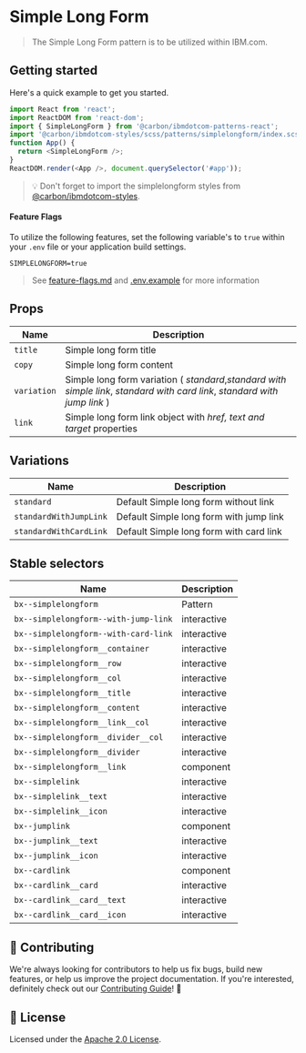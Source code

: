 # Simple Long Form

> The Simple Long Form pattern is to be utilized within IBM.com.

## Getting started

Here's a quick example to get you started.

```javascript
import React from 'react';
import ReactDOM from 'react-dom';
import { SimpleLongForm } from '@carbon/ibmdotcom-patterns-react';
import '@carbon/ibmdotcom-styles/scss/patterns/simplelongform/index.scss';
function App() {
  return <SimpleLongForm />;
}
ReactDOM.render(<App />, document.querySelector('#app'));
```

> 💡 Don't forget to import the simplelongform styles from
> [@carbon/ibmdotcom-styles](https://github.com/carbon-design-system/ibm-dotcom-library/blob/master/packages/styles).

#### Feature Flags

To utilize the following features, set the following variable's to `true` within
your `.env` file or your application build settings.

```
SIMPLELONGFORM=true
```

> See
> [feature-flags.md](https://github.com/carbon-design-system/ibm-dotcom-library/blob/master/packages/patterns-react/docs/feature-flags.md)
> and
> [.env.example](https://github.com/carbon-design-system/ibm-dotcom-library/blob/master/packages/patterns-react/.env.example)
> for more information

## Props

| Name        | Description                                                                                                                 |
| ----------- | --------------------------------------------------------------------------------------------------------------------------- |
| `title`     | Simple long form title                                                                                                      |
| `copy`      | Simple long form content                                                                                                    |
| `variation` | Simple long form variation ( _standard_,_standard with simple link_, _standard with card link_, _standard with jump link_ ) |
| `link`      | Simple long form link object with _href, text and target_ properties                                                        |

## Variations

| Name                   | Description                             |
| ---------------------- | --------------------------------------- |
| `standard`             | Default Simple long form without link   |
| `standardWithJumpLink` | Default Simple long form with jump link |
| `standardWithCardLink` | Default Simple long form with card link |

## Stable selectors

| Name                                 | Description |
| ------------------------------------ | ----------- |
| `bx--simplelongform`                 | Pattern     |
| `bx--simplelongform--with-jump-link` | interactive |
| `bx--simplelongform--with-card-link` | interactive |
| `bx--simplelongform__container`      | interactive |
| `bx--simplelongform__row`            | interactive |
| `bx--simplelongform__col`            | interactive |
| `bx--simplelongform__title`          | interactive |
| `bx--simplelongform__content`        | interactive |
| `bx--simplelongform__link__col`      | interactive |
| `bx--simplelongform__divider__col`   | interactive |
| `bx--simplelongform__divider`        | interactive |
| `bx--simplelongform__link`           | component   |
| `bx--simplelink`                     | interactive |
| `bx--simplelink__text`               | interactive |
| `bx--simplelink__icon`               | interactive |
| `bx--jumplink`                       | component   |
| `bx--jumplink__text`                 | interactive |
| `bx--jumplink__icon`                 | interactive |
| `bx--cardlink`                       | component   |
| `bx--cardlink__card`                 | interactive |
| `bx--cardlink__card__text`           | interactive |
| `bx--cardlink__card__icon`           | interactive |

## 🙌 Contributing

We're always looking for contributors to help us fix bugs, build new features,
or help us improve the project documentation. If you're interested, definitely
check out our
[Contributing Guide](https://github.com/carbon-design-system/ibm-dotcom-library/blob/master/.github/CONTRIBUTING.md)!
👀

## 📝 License

Licensed under the
[Apache 2.0 License](https://github.com/carbon-design-system/ibm-dotcom-library/blob/master/LICENSE).
